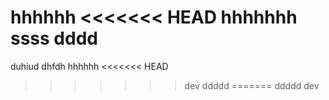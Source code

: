hhhhhh
<<<<<<< HEAD
hhhhhhh
ssss
dddd
=======
duhiud
dhfdh
hhhhhh
<<<<<<< HEAD
>>>>>>> dev
ddddd
=======
ddddd
>>>>>>> dev
